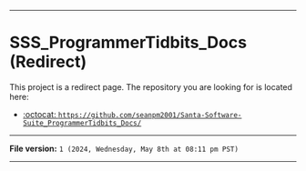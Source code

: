 
***

# SSS_ProgrammerTidbits_Docs (Redirect)

This project is a redirect page. The repository you are looking for is located here:

- [:octocat: `https://github.com/seanpm2001/Santa-Software-Suite_ProgrammerTidbits_Docs/`](https://github.com/seanpm2001/Santa-Software-Suite_ProgrammerTidbits_Docs/)

***

**File version:** `1 (2024, Wednesday, May 8th at 08:11 pm PST)`

***
